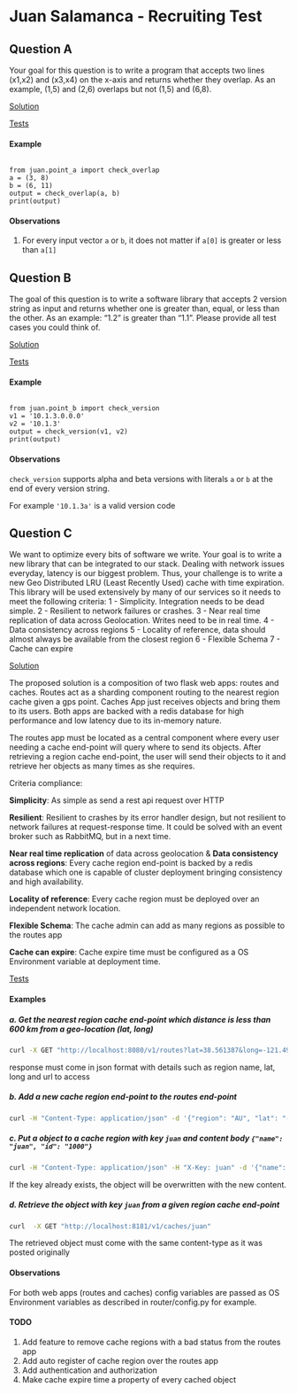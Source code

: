 # Juan Salamanca - Recruiting Test


## Question A
Your goal for this question is to write a program that accepts two lines (x1,x2) and (x3,x4) on the x-axis and returns whether they overlap. As an example, (1,5) and (2,6) overlaps but not (1,5) and (6,8).

[Solution](/juan/point_a.py)

[Tests](/test/tests_for_point_a.py)

#### Example

```python3

from juan.point_a import check_overlap
a = (3, 8)
b = (6, 11)
output = check_overlap(a, b)
print(output)

```

#### Observations
1. For every input vector `a` or `b`, it does not matter if `a[0]` is greater or less than `a[1]`


## Question B
The goal of this question is to write a software library that accepts 2 version string as input and returns whether one is greater than, equal, or less than the other. As an example: “1.2” is greater than “1.1”. Please provide all test cases you could think of.

[Solution](/juan/point_b.py)

[Tests](/test/tests_for_point_b.py)


#### Example

```python3

from juan.point_b import check_version
v1 = '10.1.3.0.0.0'
v2 = '10.1.3'
output = check_version(v1, v2)
print(output)

```


#### Observations
`check_version` supports alpha and beta versions with literals `a` or `b` at the end of every version string.

For example `'10.1.3a'` is a valid version code



## Question C
We want to optimize every bits of software we write. Your goal is to write a new library that can be integrated to our stack. Dealing with network issues everyday, latency is our biggest problem. Thus, your challenge is to write a new Geo Distributed LRU (Least Recently Used) cache with time expiration. This library will be used extensively by many of our services so it needs to meet the following criteria:
1 - Simplicity. Integration needs to be dead simple.
2 - Resilient to network failures or crashes.
3 - Near real time replication of data across Geolocation. Writes need to be in real time. 
4 - Data consistency across regions
5 - Locality of reference, data should almost always be available from the closest region 
6 - Flexible Schema
7 - Cache can expire

[Solution](/juan/point_c/)

The proposed solution is a composition of two flask web apps: routes and caches.
Routes act as a sharding component routing to the nearest region cache given a gps point.
Caches App just receives objects and bring them to its users.
Both apps are backed with a redis database for high performance and low latency due to its in-memory nature.

The routes app must be located as a central component where every user needing a cache end-point will query where to send its objects.
After retrieving a region cache end-point, the user will send their objects to it and retrieve her objects as many times as she requires.

Criteria compliance:

**Simplicity**: As simple as send a rest api request over HTTP

**Resilient**: Resilient to crashes by its error handler design, but not resilient to network failures at request-response time. It could be solved with an event broker such as RabbitMQ, but in a next time.

**Near real time replication** of data across geolocation  & **Data consistency across regions**: Every cache region end-point is backed by a redis database which one is capable of cluster deployment bringing consistency and high availability.

**Locality of reference**: Every cache region must be deployed over an independent network location.

**Flexible Schema**: The cache admin can add as many regions as possible to the routes app

**Cache can expire**: Cache expire time must be configured as a OS Environment variable at deployment time.



[Tests](/test/tests_for_point_c.py)

#### Examples

##### a. Get the nearest region cache end-point which distance is less than 600 km from a geo-location (lat, long)
```bash
curl -X GET "http://localhost:8080/v1/routes?lat=38.561387&long=-121.498287&radius=600&unit=km"
```
response must come in json format with details such as region name, lat, long and url to access


##### b. Add a new cache region end-point to the routes end-point
```bash
curl -H "Content-Type: application/json" -d '{"region": "AU", "lat": "-37.810745", "long": "144.965207", "url": "http://au.mycompany.com/v1/caches"}' -X POST "http://localhost:8080/v1/routes"
```

##### c. Put a object to a cache region with key `juan` and content body `{"name": "juan", "id": "1000"}`
```bash
curl -H "Content-Type: application/json" -H "X-Key: juan" -d '{"name": "juan", "id": "1000"}' -X POST "http://localhost:8181/v1/caches"
```
If the key already exists, the object will be overwritten with the new content.


##### d. Retrieve the object with key `juan` from a given region cache end-point
```bash
curl  -X GET "http://localhost:8181/v1/caches/juan"
```
The retrieved object must come with the same content-type as it was posted originally

#### Observations
For both web apps (routes and caches) config variables are passed as OS Environment variables as described in router/config.py for example.


#### TODO
1. Add feature to remove cache regions with a bad status from the routes app
1. Add auto register of cache region over the routes app
1. Add authentication and authorization
1. Make cache expire time a property of every cached object
